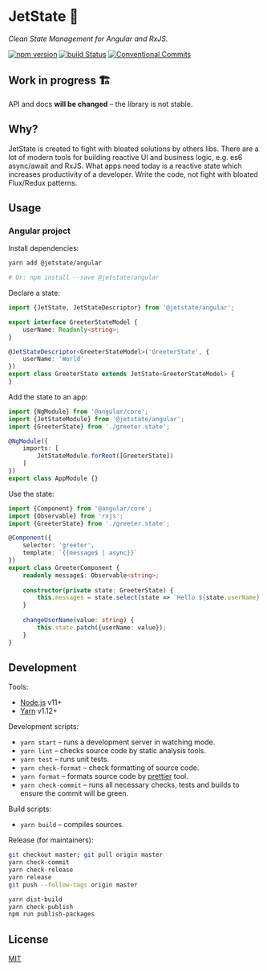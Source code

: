 # JetState 🚀 

_Clean State Management for Angular and RxJS._

[![npm version](https://badge.fury.io/js/%40jetstate%2Fcore.svg)](https://www.npmjs.com/@jetstate/core)
[![build Status](https://travis-ci.org/mnasyrov/jetstate.svg?branch=master)](https://travis-ci.org/mnasyrov/jetstate)
[![Conventional Commits](https://img.shields.io/badge/Conventional%20Commits-1.0.0-yellow.svg)](https://conventionalcommits.org)


## Work in progress 🏗

API and docs **will be changed** – the library is not stable.


## Why?

JetState is created to fight with bloated solutions by others libs. There are a lot of modern tools for building reactive UI and business logic, e.g. es6 async/await and RxJS. What apps need today is a reactive state which increases productivity of a developer. Write the code, not fight with bloated Flux/Redux patterns. 


## Usage

### Angular project

Install dependencies:

```bash
yarn add @jetstate/angular

# Or: npm install --save @jetstate/angular
```
    

Declare a state:

```typescript
import {JetState, JetStateDescriptor} from '@jetstate/angular';

export interface GreeterStateModel {
    userName: Readonly<string>;
}

@JetStateDescriptor<GreeterStateModel>('GreeterState', {
    userName: 'World'
})
export class GreeterState extends JetState<GreeterStateModel> {
}
```


Add the state to an app:

```typescript
import {NgModule} from '@angular/core';
import {JetStateModule} from '@jetstate/angular';
import {GreeterState} from './greeter.state';

@NgModule({
    imports: [
        JetStateModule.forRoot([GreeterState])
    ]
})
export class AppModule {}
``` 


Use the state:

```typescript
import {Component} from '@angular/core';
import {Observable} from 'rxjs';
import {GreeterState} from './greeter.state';

@Component({
    selector: 'greeter',
    template: `{{message$ | async}}`
})
export class GreeterComponent {
    readonly message$: Observable<string>;
    
    constructor(private state: GreeterState) {
        this.message$ = state.select(state => `Hello ${state.userName}!`); 
    }
    
    changeUserName(value: string) {
        this.state.patch({userName: value});
    }
}
```


## Development

Tools:
* [Node.js](https://nodejs.org) v11+
* [Yarn](https://yarnpkg.com) v1.12+

Development scripts:
* `yarn start` – runs a development server in watching mode.
* `yarn lint` – checks source code by static analysis tools.
* `yarn test` – runs unit tests.
* `yarn check-format` – check formatting of source code.
* `yarn format` – formats source code by [prettier](https://prettier.io/) tool.
* `yarn check-commit` – runs all necessary checks, tests and builds to ensure the commit will be green.

Build scripts: 
* `yarn build` – compiles sources.

Release (for maintainers):

```bash
git checkout master; git pull origin master
yarn check-commit
yarn check-release
yarn release
git push --follow-tags origin master

yarn dist-build
yarn check-publish
npm run publish-packages
```

## License

[MIT](LICENSE)
